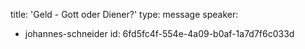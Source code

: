 title: 'Geld - Gott oder Diener?'
type: message
speaker:
  - johannes-schneider
id: 6fd5fc4f-554e-4a09-b0af-1a7d7f6c033d
